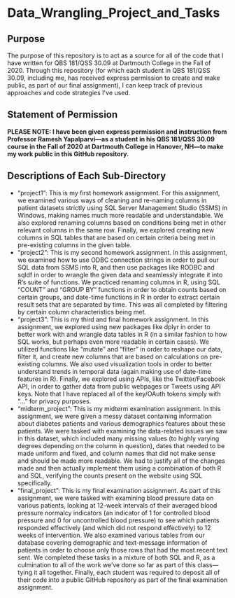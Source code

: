 # Data_Wrangling_Project_and_Tasks

## Purpose

The purpose of this repository is to act as a source for all of the code that I have written for QBS 181/QSS 30.09 at Dartmouth College in the Fall of 2020. Through this repository (for which each student in QBS 181/QSS 30.09, including me, has received express permission to create and make public, as part of our final assignment), I can keep track of previous approaches and code strategies I've used.

## Statement of Permission

**PLEASE NOTE: I have been given express permission and instruction from Professor Ramesh Yapalparvi—as a student in his QBS 181/QSS 30.09 course in the Fall of 2020 at Dartmouth College in Hanover, NH—to make my work public in this GitHub repository.**

## Descriptions of Each Sub-Directory

- “project1”: This is my first homework assignment. For this assignment, we examined various ways of cleaning and re-naming columns in patient datasets strictly using SQL Server Management Studio (SSMS) in Windows, making names much more readable and understandable. We also explored renaming columns based on conditions being met in other relevant columns in the same row. Finally, we explored creating new columns in SQL tables that are based on certain criteria being met in pre-existing columns in the given table. 
- “project2”: This is my second homework assignment. In this assignment, we examined how to use ODBC connection strings in order to pull our SQL data from SSMS into R, and then use packages like RODBC and sqldf in order to wrangle the given data and seamlessly integrate it into R’s suite of functions. We practiced renaming columns in R, using SQL “COUNT” and “GROUP BY” functions in order to obtain counts based on certain groups, and date-time functions in R in order to extract certain result sets that are separated by time. This was all completed by filtering by certain column characteristics being met.  
- “project3”: This is my third and final homework assignment. In this assignment, we explored using new packages like dplyr in order to better work with and wrangle data tables in R (in a similar fashion to how SQL works, but perhaps even more readable in certain cases). We utilized functions like “mutate” and “filter” in order to reshape our data, filter it, and create new columns that are based on calculations on pre-existing columns. We also used visualization tools in order to better understand trends in temporal data (again making use of date-time features in R). Finally, we explored using APIs, like the Twitter/Facebook API, in order to gather data from public webpages or Tweets using API keys. Note that I have replaced all of the key/OAuth tokens simply with “…” for privacy purposes. 
- “midterm_project”: This is my midterm examination assignment. In this assignment, we were given a messy dataset containing information about diabetes patients and various demographics features about these patients. We were tasked with examining the data-related issues we saw in this dataset, which included many missing values (to highly varying degrees depending on the column in question), dates that needed to be made uniform and fixed, and column names that did not make sense and should be made more readable. We had to justify all of the changes made and then actually implement them using a combination of both R and SQL, verifying the counts present on the website using SQL specifically.  
- “final_project”: This is my final examination assignment. As part of this assignment, we were tasked with examining blood pressure data on various patients, looking at 12-week intervals of their averaged blood pressure normalcy indicators (an indicator of 1 for controlled blood pressure and 0 for uncontrolled blood pressure) to see which patients responded effectively (and which did not respond effectively) to 12 weeks of intervention. We also examined various tables from our database covering demographic and text-message information of patients in order to choose only those rows that had the most recent text sent. We completed these tasks in a mixture of both SQL and R, as a culmination to all of the work we’ve done so far as part of this class—tying it all together. Finally, each student was required to deposit all of their code into a public GitHub repository as part of the final examination assignment.
